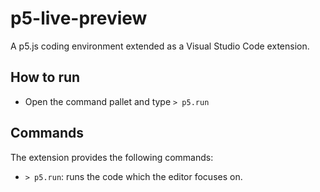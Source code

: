 # p5-live-preview
A p5.js coding environment extended as a Visual Studio Code extension.


## How to run
<!-- - `$ npm install`
- `$ npm run compile`
- `F5` to start debugging
- Run the `> helloworld.emitCode` to check code emitting -->
- Open the command pallet and type `> p5.run`


## Commands
The extension provides the following commands:
<!-- - `> helloworld.helloWorld`: displays an alert.
- `> helloworld.emitCode`: sends codes to the server. -->
- `> p5.run`: runs the code which the editor focuses on.

